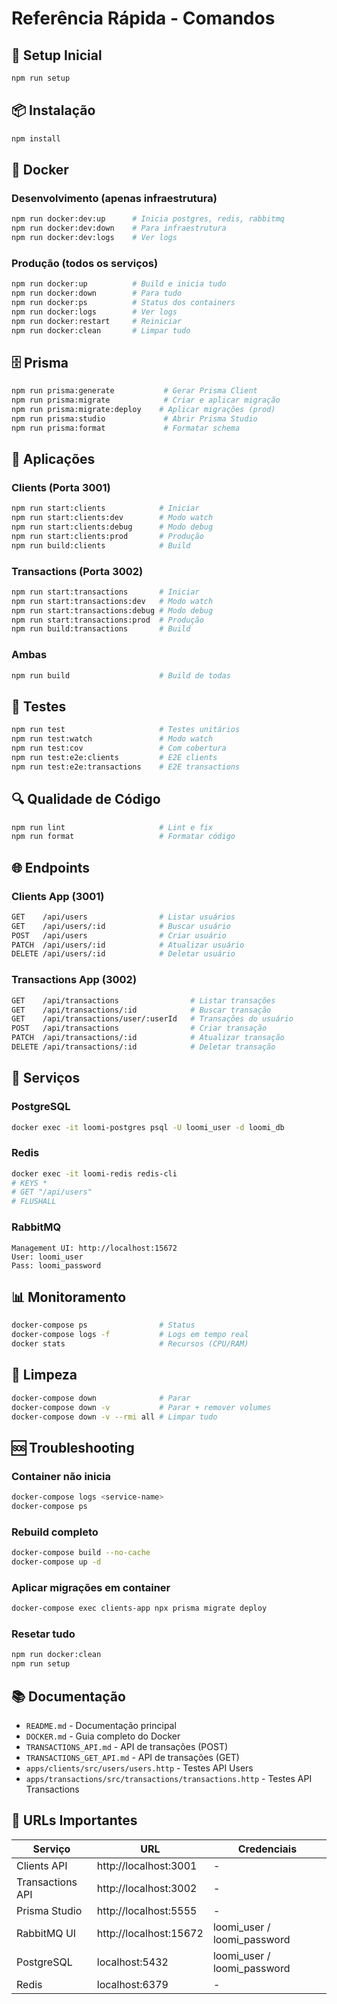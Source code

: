 # Referência Rápida - Comandos

## 🚀 Setup Inicial

```bash
npm run setup
```

## 📦 Instalação

```bash
npm install
```

## 🐳 Docker

### Desenvolvimento (apenas infraestrutura)
```bash
npm run docker:dev:up      # Inicia postgres, redis, rabbitmq
npm run docker:dev:down    # Para infraestrutura
npm run docker:dev:logs    # Ver logs
```

### Produção (todos os serviços)
```bash
npm run docker:up          # Build e inicia tudo
npm run docker:down        # Para tudo
npm run docker:ps          # Status dos containers
npm run docker:logs        # Ver logs
npm run docker:restart     # Reiniciar
npm run docker:clean       # Limpar tudo
```

## 🗄️ Prisma

```bash
npm run prisma:generate           # Gerar Prisma Client
npm run prisma:migrate            # Criar e aplicar migração
npm run prisma:migrate:deploy    # Aplicar migrações (prod)
npm run prisma:studio             # Abrir Prisma Studio
npm run prisma:format             # Formatar schema
```

## 🚀 Aplicações

### Clients (Porta 3001)
```bash
npm run start:clients            # Iniciar
npm run start:clients:dev        # Modo watch
npm run start:clients:debug      # Modo debug
npm run start:clients:prod       # Produção
npm run build:clients            # Build
```

### Transactions (Porta 3002)
```bash
npm run start:transactions       # Iniciar
npm run start:transactions:dev   # Modo watch
npm run start:transactions:debug # Modo debug
npm run start:transactions:prod  # Produção
npm run build:transactions       # Build
```

### Ambas
```bash
npm run build                    # Build de todas
```

## 🧪 Testes

```bash
npm run test                     # Testes unitários
npm run test:watch               # Modo watch
npm run test:cov                 # Com cobertura
npm run test:e2e:clients         # E2E clients
npm run test:e2e:transactions    # E2E transactions
```

## 🔍 Qualidade de Código

```bash
npm run lint                     # Lint e fix
npm run format                   # Formatar código
```

## 🌐 Endpoints

### Clients App (3001)

```bash
GET    /api/users                # Listar usuários
GET    /api/users/:id            # Buscar usuário
POST   /api/users                # Criar usuário
PATCH  /api/users/:id            # Atualizar usuário
DELETE /api/users/:id            # Deletar usuário
```

### Transactions App (3002)

```bash
GET    /api/transactions                # Listar transações
GET    /api/transactions/:id            # Buscar transação
GET    /api/transactions/user/:userId   # Transações do usuário
POST   /api/transactions                # Criar transação
PATCH  /api/transactions/:id            # Atualizar transação
DELETE /api/transactions/:id            # Deletar transação
```

## 🔧 Serviços

### PostgreSQL
```bash
docker exec -it loomi-postgres psql -U loomi_user -d loomi_db
```

### Redis
```bash
docker exec -it loomi-redis redis-cli
# KEYS *
# GET "/api/users"
# FLUSHALL
```

### RabbitMQ
```
Management UI: http://localhost:15672
User: loomi_user
Pass: loomi_password
```

## 📊 Monitoramento

```bash
docker-compose ps                # Status
docker-compose logs -f           # Logs em tempo real
docker stats                     # Recursos (CPU/RAM)
```

## 🧹 Limpeza

```bash
docker-compose down              # Parar
docker-compose down -v           # Parar + remover volumes
docker-compose down -v --rmi all # Limpar tudo
```

## 🆘 Troubleshooting

### Container não inicia
```bash
docker-compose logs <service-name>
docker-compose ps
```

### Rebuild completo
```bash
docker-compose build --no-cache
docker-compose up -d
```

### Aplicar migrações em container
```bash
docker-compose exec clients-app npx prisma migrate deploy
```

### Resetar tudo
```bash
npm run docker:clean
npm run setup
```

## 📚 Documentação

- `README.md` - Documentação principal
- `DOCKER.md` - Guia completo do Docker
- `TRANSACTIONS_API.md` - API de transações (POST)
- `TRANSACTIONS_GET_API.md` - API de transações (GET)
- `apps/clients/src/users/users.http` - Testes API Users
- `apps/transactions/src/transactions/transactions.http` - Testes API Transactions

## 🔗 URLs Importantes

| Serviço | URL | Credenciais |
|---------|-----|-------------|
| Clients API | http://localhost:3001 | - |
| Transactions API | http://localhost:3002 | - |
| Prisma Studio | http://localhost:5555 | - |
| RabbitMQ UI | http://localhost:15672 | loomi_user / loomi_password |
| PostgreSQL | localhost:5432 | loomi_user / loomi_password |
| Redis | localhost:6379 | - |


